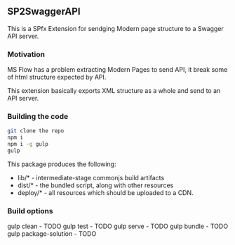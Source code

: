 ## SP2SwaggerAPI

This is a SPfx Extension for sendging Modern page structure to a Swagger API server.

### Motivation
MS Flow has a problem extracting Modern Pages to send API, it break some of html structure expected by API.

This extension basically exports XML structure as a whole and send to an API server.

### Building the code

```bash
git clone the repo
npm i
npm i -g gulp
gulp
```

This package produces the following:

* lib/* - intermediate-stage commonjs build artifacts
* dist/* - the bundled script, along with other resources
* deploy/* - all resources which should be uploaded to a CDN.

### Build options

gulp clean - TODO
gulp test - TODO
gulp serve - TODO
gulp bundle - TODO
gulp package-solution - TODO

